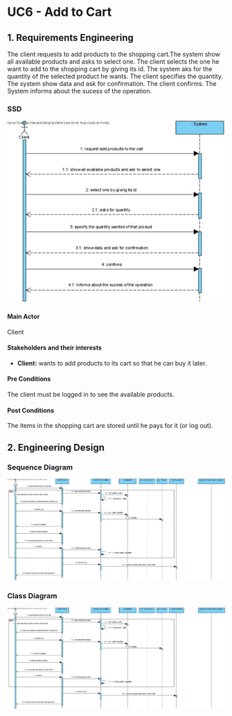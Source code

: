# UC6 - Add to Cart

## 1. Requirements Engineering

The client requests to add products to the shopping cart.The system show all available products and asks to select one. The client selects the one he want to add to the shopping cart by giving its id. The system aks for the quantity of the selected product he wants. The client specifies the quantity. The system show data and ask for confirmation. The client confirms. The System informs about the sucess of the operation.

### SSD
![UC6_SSD.jpg](UC6_SSD.jpg)

#### Main Actor

Client

#### Stakeholders and their interests
* **Client:** wants to add products to its cart so that he can buy it later.


#### Pre Conditions
The client must be logged in to see the available products.

#### Post Conditions
The items in the shopping cart are stored until he pays for it (or log out).

## 2. Engineering Design

### Sequence Diagram

![UC6_SD](UC6_SD.jpg)


### Class Diagram

![UC6_CD](UC6_SD.jpg)